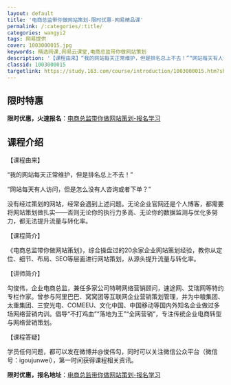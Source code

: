 ```yaml
---
layout: default
title: '电商总监带你做网站策划-限时优惠-网易精品课'
permalink: /:categories/:title/
categories: wangyi2
tags: 网易提供
cover: 1003000015.jpg
keywords: 精选网课,网易云课堂,电商总监带你做网站策划
description: '【课程由来】“我的网站每天正常维护，但是排名总上不去！”“网站每天有人访问，但是怎么没有人咨询或者下单？”没有经过策划的'
classid: 1003000015
targetlink: https://study.163.com/course/introduction/1003000015.htm?share=1&shareId=1025206652&utm_campaign=share&utm_medium=iphoneShare&utm_source=&utm_u=1025206652
---
```


## 限时特惠

**限时优惠，火速报名**：[电商总监带你做网站策划-报名学习](https://study.163.com/course/introduction/1003000015.htm?share=1&shareId=1025206652&utm_campaign=share&utm_medium=iphoneShare&utm_source=&utm_u=1025206652)

## 课程介绍

【课程由来】

“我的网站每天正常维护，但是排名总上不去！”



“网站每天有人访问，但是怎么没有人咨询或者下单？”



没有经过策划的网站，经常会遇到上述问题。无论企业官网还是个人博客，都需要将网站策划做扎实——否则无论你的执行力多高、无论你的数据监测与优化多努力，都无法提升流量与转化率。



【课程简介】

《电商总监带你做网站策划》，综合操盘过的20余家企业网站策划经验，教你从定位、细节、布局、SEO等层面进行网站策划，从源头提升流量与转化率。



【讲师简介】

勾俊伟，企业电商总监，兼任多家公司特聘网络营销顾问，速途网、艾瑞网等特约专栏作家。曾参与阿里巴巴、窝窝团等互联网企业营销策划管理，并为中粮集团、太重集团、三安光电、COMEEU、文化中国、中国移动等国内外知名企业做过多场网络营销内训。倡导“不打鸡血”“落地为王”“全网营销”，专注传统企业电商转型与网络营销策划。



【课程答疑】

学员任何问题，都可以发在微博并@俊伟勾，同时可以关注微信公众平台（微信号：igoujunwei），第一时间获得课程相关资讯。

**限时优惠，报名地址**：[电商总监带你做网站策划-报名学习](https://study.163.com/course/introduction/1003000015.htm?share=1&shareId=1025206652&utm_campaign=share&utm_medium=iphoneShare&utm_source=&utm_u=1025206652)

